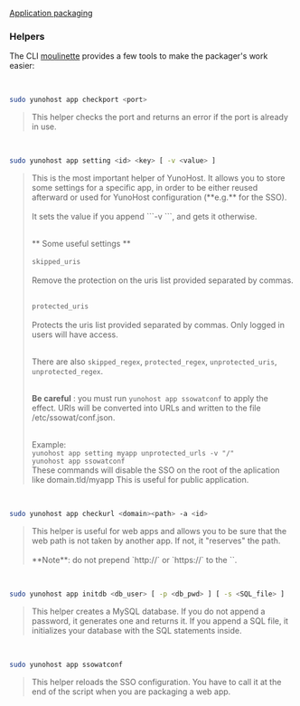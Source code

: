 <a class="btn btn-lg btn-default" href="packaging_apps_en">Application packaging</a>

### Helpers

The CLI [moulinette](/moulinette) provides a few tools to make the packager's work easier:

<br>

```bash
sudo yunohost app checkport <port>
```
<blockquote>
This helper checks the port and returns an error if the port is already in use.
</blockquote>

<br>

```bash
sudo yunohost app setting <id> <key> [ -v <value> ]
```
<blockquote>
This is the most important helper of YunoHost. It allows you to store some settings for a specific app, in order to be either reused afterward or used for YunoHost configuration (**e.g.** for the SSO).
<br><br>
It sets the value if you append ```-v <value>```, and gets it otherwise.
<br><br>

** Some useful settings **<br><br>
```skipped_uris```<br><br>
Remove the protection on the uris list provided separated by commas.<br><br>

```protected_uris```<br><br>
Protects the uris list provided separated by commas. Only logged in users will have access.<br><br>

There are also `skipped_regex`, `protected_regex`, `unprotected_uris`, `unprotected_regex`.<br><br>

**Be careful** : you must run `yunohost app ssowatconf` to apply the effect. URIs will be converted into URLs and written to the file /etc/ssowat/conf.json.<br><br>

Example:<br>
```yunohost app setting myapp unprotected_urls -v "/"```<br>
```yunohost app ssowatconf```<br>
These commands will disable the SSO on the root of the aplication like domain.tld/myapp This is useful for public application.
</blockquote>

<br>

```bash
sudo yunohost app checkurl <domain><path> -a <id>
```
<blockquote>
This helper is useful for web apps and allows you to be sure that the web path is not taken by another app. If not, it "reserves" the path.
<br><br>
**Note**: do not prepend `http://` or `https://` to the `<domain><path>`.
</blockquote>

<br>

```bash
sudo yunohost app initdb <db_user> [ -p <db_pwd> ] [ -s <SQL_file> ]
```
<blockquote>
This helper creates a MySQL database. If you do not append a password, it generates one and returns it. If you append a SQL file, it initializes your database with the SQL statements inside.
</blockquote>

<br>

```bash
sudo yunohost app ssowatconf
```
<blockquote>
This helper reloads the SSO configuration. You have to call it at the end of the script when you are packaging a web app.
</blockquote>